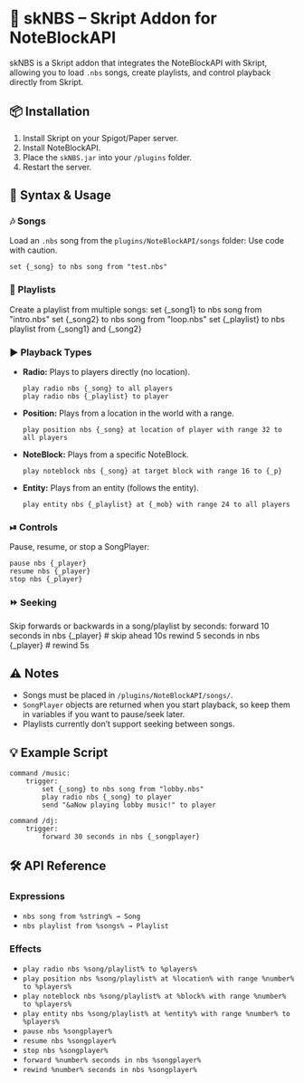 # 🎵 skNBS – Skript Addon for NoteBlockAPI

skNBS is a Skript addon that integrates the NoteBlockAPI with Skript, allowing you to load `.nbs` songs, create playlists, and control playback directly from Skript.

## 📦 Installation
1.  Install Skript on your Spigot/Paper server.
2.  Install NoteBlockAPI.
3.  Place the `skNBS.jar` into your `/plugins` folder.
4.  Restart the server.

## 📖 Syntax & Usage

### 🎶 Songs
Load an `.nbs` song from the `plugins/NoteBlockAPI/songs` folder:
Use code with caution.
```
set {_song} to nbs song from "test.nbs"
```
### 📑 Playlists
Create a playlist from multiple songs:
set {_song1} to nbs song from "intro.nbs"
set {_song2} to nbs song from "loop.nbs"
set {_playlist} to nbs playlist from {_song1} and {_song2}

### ▶️ Playback Types
*   **Radio:** Plays to players directly (no location).
    ```
    play radio nbs {_song} to all players
    play radio nbs {_playlist} to player
    ```
*   **Position:** Plays from a location in the world with a range.
    ```
    play position nbs {_song} at location of player with range 32 to all players
    ```
*   **NoteBlock:** Plays from a specific NoteBlock.
    ```
    play noteblock nbs {_song} at target block with range 16 to {_p}
    ```
*   **Entity:** Plays from an entity (follows the entity).
    ```
    play entity nbs {_playlist} at {_mob} with range 24 to all players
    ```

### ⏯ Controls
Pause, resume, or stop a SongPlayer:
```
pause nbs {_player}
resume nbs {_player}
stop nbs {_player}
```
### ⏩ Seeking
Skip forwards or backwards in a song/playlist by seconds:
forward 10 seconds in nbs {_player} # skip ahead 10s
rewind 5 seconds in nbs {_player} # rewind 5s

## ⚠️ Notes
*   Songs must be placed in `/plugins/NoteBlockAPI/songs/`.
*   `SongPlayer` objects are returned when you start playback, so keep them in variables if you want to pause/seek later.
*   Playlists currently don’t support seeking between songs.

## 💡 Example Script
```
command /music:
    trigger:
        set {_song} to nbs song from "lobby.nbs"
        play radio nbs {_song} to player
        send "&aNow playing lobby music!" to player

command /dj:
    trigger:
        forward 30 seconds in nbs {_songplayer}
```

## 🛠 API Reference

### Expressions
*   `nbs song from %string% → Song`
*   `nbs playlist from %songs% → Playlist`

### Effects
*   `play radio nbs %song/playlist% to %players%`
*   `play position nbs %song/playlist% at %location% with range %number% to %players%`
*   `play noteblock nbs %song/playlist% at %block% with range %number% to %players%`
*   `play entity nbs %song/playlist% at %entity% with range %number% to %players%`
*   `pause nbs %songplayer%`
*   `resume nbs %songplayer%`
*   `stop nbs %songplayer%`
*   `forward %number% seconds in nbs %songplayer%`
*   `rewind %number% seconds in nbs %songplayer%`
